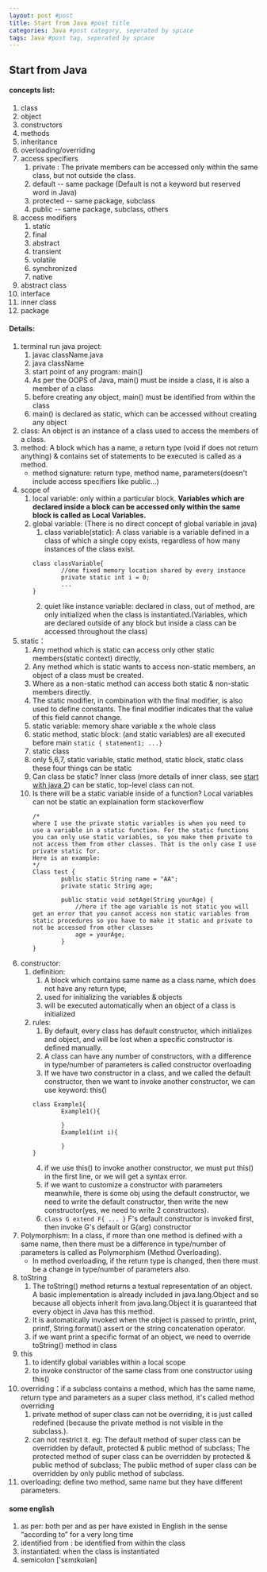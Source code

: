 ```yaml
---
layout: post #post
title: Start from Java #post title
categories: Java #post category, seperated by spcace
tags: Java #post tag, seperated by spcace
---
```


## Start from Java

#### concepts list:
1. class
2. object
3. constructors
4. methods
5. inheritance
6. overloading/overriding
7. access specifiers
    1. private : The private members can be accessed only within the same class, but not outside the class.
    2. default -- same package (Default is not a keyword but reserved word in Java)
    3. protected -- same package, subclass
    4. public -- same package, subclass, others
8. access modifiers
    1. static 
    2. final
    3. abstract
    4. transient
    5. volatile
    6. synchronized
    7. native
9. abstract class
10. interface
11. inner class
12. package 

#### Details:
1. terminal run java project:
    1. javac className.java
    2. java className
    3. start point of any program: main()
    1. As per the OOPS of Java, main() must be inside a class, it is also a member of a class
    2. before creating any object, main() must be identified from within the class
    3. main() is declared as static, which can be accessed without creating any object
4. class: An object is an instance of a class used to access the members of a class.
5. method: A block which has a name, a return type (void if does not return anything) & contains set of statements to be executed is called as a method. 
    - method signature: return type, method name, parameters(doesn't include access specifiers like public...)
2.  scope of 
    1. local variable: only within a particular block. **Variables which are declared inside a block can be accessed only within the same block is called as Local Variables.**
    2. global variable: (There is no direct concept of global variable in java) 
        1. class variable(static): A class variable is a variable defined in a class  of which a single copy exists, regardless of how many instances of the class exist.
        ```
        class classVariable{
                //one fixed memory location shared by every instance
                private static int i = 0;
                ...
        }
        ```
        2. quiet like instance variable: declared in class, out of method, are only initialized when the class is instantiated.(Variables, which are  declared outside of any block but inside a class can be accessed throughout the class)
6. static：
    1. Any method which is static can access only other static members(static context)  directly,
    2. Any method which is static wants to access non-static members, an object of a class must be created.
    3. Where as a non-static method can access both static & non-static members directly. 
    4. The static modifier, in combination with the final modifier, is also used to define constants. The final modifier indicates that the value of this field cannot change.
    5. static variable: memory share variable x the whole class
    6. static method, static block: (and static variables) are all executed before main `static { statement1; ...}`
    7. static class
    8. only 5,6,7, static variable, static method, static block, static class these four things can be static 
    9. Can class be static?
        Inner class (more details of inner class, see [start with java 2](http://xy7313.github.io/java/2017/04/04/Start-with-JAVA2/)) can be static, top-level class can not.
    10. Is there will be a static variable inside of a function?
        Local variables can not be static
        an explaination form stackoverflow
        ```
        /*
        where I use the private static variables is when you need to use a variable in a static function. For the static functions you can only use static variables, so you make them private to not access them from other classes. That is the only case I use private static for.
        Here is an example:
        */
        Class test {
                public static String name = "AA";
                private static String age;

                public static void setAge(String yourAge) {
                    //here if the age variable is not static you will get an error that you cannot access non static variables from static procedures so you have to make it static and private to not be accessed from other classes
                    age = yourAge;
                }
        }
        ```
7. constructor:
    1. definition:
        1. A block which contains same name as a class name, which does not have any return type,
        2. used for initializing the variables & objects
        3. will be executed automatically when an object of a class is initialized
    2. rules:
        1. By default, every class has default constructor, which initializes and object, and will be lost when a specific constructor is defined manually.
        2. A class can have any number of constructors, with a difference in type/number of parameters is called constructor overloading
        3. If we have two constructor in a class, and we called the default constructor, then we want to invoke another constructor, we can use keyword: this()
        ```
        class Example1{
                Example1(){

                }
                Example1(int i){

                }
        }
        ```
        4. if we use this() to invoke another constructor, we must put this() in the first line, or we will get a syntax error. 
        5. if we want to customize a constructor with parameters meanwhile, there is some obj using the default constructor, we need to write the default constructor, then write the new constructor(yes, we need to write 2 constructors).
        6. `class G extend F{ ... }` F's default constructor is invoked first, then invoke G's default or G(arg) constructor
8. Polymorphism: In a class, if more than one method is defined with a same name, then there must be a difference in type/number of parameters is called as Polymorphism (Method Overloading).
    - In method overloading, if the return type is changed, then there must be a change in type/number of parameters also.
9. toString
    1. The toString() method returns a textual representation of an object. A basic implementation is already included in java.lang.Object and so because all objects inherit from java.lang.Object it is guaranteed that every object in Java has this method.
    2. It is automatically invoked when the object is passed to println, print, printf, String.format() assert or the string concatenation operator. 
    3. if we want print a specific format of an object, we need to override toString() method in class
10. this
    1. to identify global variables within a local scope
    2. to invoke constructor of the same class from one constructor using this()
11. overriding：if a subclass contains a method, which has the same name, return type and parameters as a super class method, it's called method overriding
    1. private method of super class can not be overriding, it is just called redefined (because the private method is not visible in the subclass.).
    2. can not restrict it. eg: The default method of super class can be overridden by default, protected & public method of subclass; The protected method of super class can be overridden by protected & public method of subclass; The public method of super class can be overridden by only public method of subclass.
12. overloading: define two method, same name but they have different parameters.









#### some english
1. as per: both per and as per have existed in English in the sense “according to” for a very long time
2. identified from : be identified from within the class
3. instantiated: when the class is instantiated
4. semicolon  ['sɛmɪkolən] 